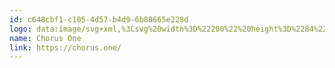 ```yaml
---
id: c648cbf1-c105-4d57-b4d9-6b88665e228d
logo: data:image/svg+xml,%3Csvg%20width%3D%22200%22%20height%3D%2284%22%20viewBox%3D%220%200%20200%2084%22%20fill%3D%22none%22%20xmlns%3D%22http%3A%2F%2Fwww.w3.org%2F2000%2Fsvg%22%3E%0A%3Cpath%20fill-rule%3D%22evenodd%22%20clip-rule%3D%22evenodd%22%20d%3D%22M86.8723%2038.2297C87.9774%2038.2297%2088.6048%2038.8625%2088.8529%2039.8292H91.1791C90.7826%2037.5326%2089.1167%2036.2659%2086.856%2036.2659C85.6024%2036.2659%2084.546%2036.6772%2083.6879%2037.5005C83.1765%2037.9916%2082.8629%2038.5458%2082.7312%2039.1953C82.5996%2039.8286%2082.5329%2040.7627%2082.5329%2041.9984C82.5329%2043.2331%2082.5996%2044.1676%2082.7312%2044.8015C82.8629%2045.4344%2083.1765%2046.0041%2083.6879%2046.4952C84.546%2047.319%2085.6024%2047.7299%2086.856%2047.7299C89.0999%2047.7299%2090.7826%2046.4636%2091.1791%2044.1676H88.8529C88.6048%2045.1332%2087.9774%2045.7671%2086.8723%2045.7671C86.2455%2045.7671%2085.7509%2045.5772%2085.4042%2045.1808C84.9258%2044.6897%2084.8267%2044.1837%2084.8267%2041.9979C84.8267%2039.8126%2084.9258%2039.306%2085.4036%2038.8149C85.7503%2038.419%2086.2455%2038.2291%2086.8723%2038.2291V38.2297ZM100.021%2040.9686H100.021V40.8723V40.9686H100.021ZM100.021%2036.3627V40.8707H97.7271V43.1255H100.021V42.9169H100.021V47.6368H102.315V36.3606H100.021V36.3632L100.021%2036.3627ZM93.7513%2047.6357H96.045V36.3611H93.7513V47.6357ZM110.791%2045.1653C110.461%2045.5291%20109.949%2045.7671%20109.323%2045.7671C108.696%2045.7671%20108.168%2045.5296%20107.838%2045.1653C107.392%2044.6897%20107.276%2044.1676%20107.276%2041.9984C107.276%2039.8281%20107.392%2039.306%20107.838%2038.8315C108.168%2038.4672%20108.696%2038.2297%20109.322%2038.2297C109.949%2038.2297%20110.461%2038.4672%20110.791%2038.8315C111.237%2039.306%20111.369%2039.8281%20111.369%2041.9984C111.369%2044.1676%20111.237%2044.6897%20110.791%2045.1653H110.791ZM109.323%2036.2659C107.987%2036.2659%20106.963%2036.7088%20106.138%2037.5005C104.95%2038.641%20104.984%2040.0506%20104.984%2041.9984C104.984%2043.9456%20104.95%2045.3547%20106.138%2046.4952C106.963%2047.2869%20107.987%2047.7299%20109.323%2047.7299C110.66%2047.7299%20111.665%2047.2869%20112.491%2046.4952C113.679%2045.3547%20113.662%2043.9461%20113.662%2041.9984C113.662%2040.0506%20113.679%2038.641%20112.491%2037.5005C111.665%2036.7088%20110.66%2036.2659%20109.323%2036.2659ZM120.577%2041.3014H118.415V38.3244H120.577C121.583%2038.3244%20122.243%2038.9422%20122.243%2039.8131C122.243%2040.684%20121.583%2041.3014%20120.577%2041.3014ZM124.537%2039.8131C124.537%2037.9285%20123.117%2036.3611%20120.725%2036.3611H116.122V47.6357H118.415V43.1384H120.065L122.358%2047.6357H125.015L122.391%2042.7746C123.53%2042.3787%20124.536%2041.396%20124.536%2039.8131H124.537ZM133.379%2043.6926C133.379%2044.9909%20132.57%2045.7671%20131.332%2045.7671C130.095%2045.7671%20129.303%2044.9909%20129.303%2043.6926V36.3606H127.009V43.7723C127.009%2046.163%20128.924%2047.7304%20131.332%2047.7304C133.742%2047.7304%20135.655%2046.163%20135.655%2043.7718V36.3611H133.379V43.6931V43.6926ZM145.093%2041.9187C144.597%2041.4757%20143.921%2041.1901%20142.848%2041.0483L141.462%2040.8579C140.984%2040.7948%20140.604%2040.6204%20140.373%2040.4144C140.127%2040.1929%20140.027%2039.8923%20140.027%2039.6066C140.027%2038.831%20140.621%2038.1815%20141.842%2038.1815C142.617%2038.1815%20143.509%2038.2767%20144.251%2038.9577L145.703%2037.5802C144.697%2036.6457%20143.525%2036.2653%20141.908%2036.2653C139.367%2036.2653%20137.816%2037.6749%20137.816%2039.6858C137.816%2040.6359%20138.097%2041.365%20138.658%2041.9032C139.185%2042.3943%20139.928%2042.6949%20140.935%2042.8372L142.354%2043.0271C142.898%2043.1068%20143.162%2043.2175%20143.393%2043.423C143.64%2043.645%20143.756%2043.9772%20143.756%2044.3736C143.756%2045.2755%20143.03%2045.7666%20141.677%2045.7666C140.589%2045.7666%20139.582%2045.5291%20138.839%2044.8165L137.354%2046.2416C138.509%2047.3661%20139.863%2047.7304%20141.644%2047.7304C144.103%2047.7304%20146%2046.4952%20146%2044.3099C146%2043.3122%20145.719%2042.4889%20145.093%2041.9187ZM54.0054%2050.1633L56.3793%2052.4963L58.7521%2050.1633L56.3793%2047.8304L54.006%2050.1628L54.0054%2050.1633ZM75.3652%2033.8329L72.9923%2031.5L70.6184%2033.8329L72.9918%2036.1658L75.3652%2033.8329ZM67.0587%2044.3308L64.6858%2046.6637L62.3119%2044.3313L59.9391%2041.9979L62.3119%2039.6655L64.6853%2037.332L67.0587%2039.6649L69.4315%2041.9979L67.0587%2044.3308ZM74.1782%2041.9984L71.8054%2039.6649L69.432%2037.3326L67.0587%2034.9991L64.6858%2032.6667L62.3119%2034.9991L59.9391%2037.332L57.5657%2039.6649L55.1918%2041.9979L57.5647%2044.3308L59.938%2046.6637L62.3114%2048.9966L64.6847%2051.3295L67.0576%2048.9971L69.4315%2046.6637L71.8043%2044.3313L74.1777%2041.9979L74.1782%2041.9984ZM70.6157%2050.1676L72.9891%2052.5L75.3625%2050.1676L72.9896%2047.8347L70.6157%2050.1671V50.1676ZM58.7462%2033.8345L56.3734%2031.5016L54%2033.8345L56.3728%2036.1674L58.7462%2033.8345Z%22%20fill%3D%22%237A8AA0%22%2F%3E%0A%3C%2Fsvg%3E%0A
name: Chorus One
link: https://chorus.one/
---
```

